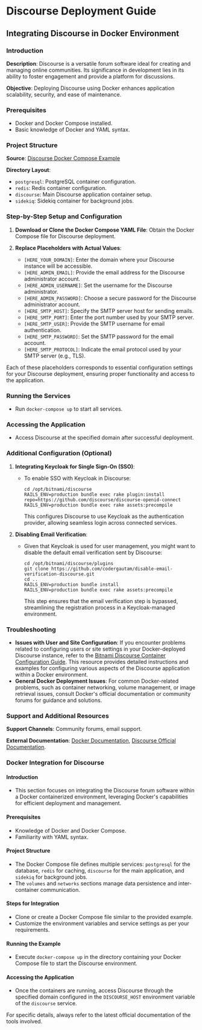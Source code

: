 # Discourse Deployment Guide

## Integrating Discourse in Docker Environment

### Introduction

**Description**: Discourse is a versatile forum software ideal for creating and managing online communities. Its significance in development lies in its ability to foster engagement and provide a platform for discussions.

**Objective**: Deploying Discourse using Docker enhances application scalability, security, and ease of maintenance.

### Prerequisites

- Docker and Docker Compose installed.
- Basic knowledge of Docker and YAML syntax.

### Project Structure

**Source**: [Discourse Docker Compose Example](https://github.com/Greengage-project/Documentation/tree/main/docs/tools/Discourse/examples/docker-compose.yml)

**Directory Layout**:

- `postgresql`: PostgreSQL container configuration.
- `redis`: Redis container configuration.
- `discourse`: Main Discourse application container setup.
- `sidekiq`: Sidekiq container for background jobs.

### Step-by-Step Setup and Configuration

1. **Download or Clone the Docker Compose YAML File**: Obtain the Docker Compose file for Discourse deployment.

2. **Replace Placeholders with Actual Values**:
   - `[HERE_YOUR_DOMAIN]`: Enter the domain where your Discourse instance will be accessible.
   - `[HERE_ADMIN_EMAIL]`: Provide the email address for the Discourse administrator account.
   - `[HERE_ADMIN_USERNAME]`: Set the username for the Discourse administrator.
   - `[HERE_ADMIN_PASSWORD]`: Choose a secure password for the Discourse administrator account.
   - `[HERE_SMTP_HOST]`: Specify the SMTP server host for sending emails.
   - `[HERE_SMTP_PORT]`: Enter the port number used by your SMTP server.
   - `[HERE_SMTP_USER]`: Provide the SMTP username for email authentication.
   - `[HERE_SMTP_PASSWORD]`: Set the SMTP password for the email account.
   - `[HERE_SMTP_PROTOCOL]`: Indicate the email protocol used by your SMTP server (e.g., TLS).

Each of these placeholders corresponds to essential configuration settings for your Discourse deployment, ensuring proper functionality and access to the application.

### Running the Services

- Run `docker-compose up` to start all services.

### Accessing the Application

- Access Discourse at the specified domain after successful deployment.

### Additional Configuration (Optional)

1. **Integrating Keycloak for Single Sign-On (SSO)**:

   - To enable SSO with Keycloak in Discourse:
     ```
     cd /opt/bitnami/discourse
     RAILS_ENV=production bundle exec rake plugin:install repo=https://github.com/discourse/discourse-openid-connect
     RAILS_ENV=production bundle exec rake assets:precompile
     ```
     This configures Discourse to use Keycloak as the authentication provider, allowing seamless login across connected services.

2. **Disabling Email Verification**:
   - Given that Keycloak is used for user management, you might want to disable the default email verification sent by Discourse:
     ```
     cd /opt/bitnami/discourse/plugins
     git clone https://github.com/codergautam/disable-email-verification-discourse.git
     cd ..
     RAILS_ENV=production bundle install
     RAILS_ENV=production bundle exec rake assets:precompile
     ```
     This step ensures that the email verification step is bypassed, streamlining the registration process in a Keycloak-managed environment.

### Troubleshooting

- **Issues with User and Site Configuration**: If you encounter problems related to configuring users or site settings in your Docker-deployed Discourse instance, refer to the [Bitnami Discourse Container Configuration Guide](https://github.com/bitnami/containers/tree/main/bitnami/discourse#user-and-site-configuration). This resource provides detailed instructions and examples for configuring various aspects of the Discourse application within a Docker environment.
- **General Docker Deployment Issues**: For common Docker-related problems, such as container networking, volume management, or image retrieval issues, consult Docker's official documentation or community forums for guidance and solutions.

### Support and Additional Resources

**Support Channels**: Community forums, email support.

**External Documentation**: [Docker Documentation](https://docs.docker.com), [Discourse Official Documentation](https://docs.discourse.org).

### Docker Integration for Discourse

#### Introduction

- This section focuses on integrating the Discourse forum software within a Docker containerized environment, leveraging Docker's capabilities for efficient deployment and management.

#### Prerequisites

- Knowledge of Docker and Docker Compose.
- Familiarity with YAML syntax.

#### Project Structure

- The Docker Compose file defines multiple services: `postgresql` for the database, `redis` for caching, `discourse` for the main application, and `sidekiq` for background jobs.
- The `volumes` and `networks` sections manage data persistence and inter-container communication.

#### Steps for Integration

- Clone or create a Docker Compose file similar to the provided example.
- Customize the environment variables and service settings as per your requirements.

#### Running the Example

- Execute `docker-compose up` in the directory containing your Docker Compose file to start the Discourse environment.

#### Accessing the Application

- Once the containers are running, access Discourse through the specified domain configured in the `DISCOURSE_HOST` environment variable of the `discourse` service.

For specific details, always refer to the latest official documentation of the tools involved.
